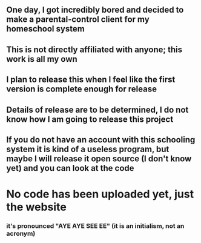 ## One day, I got incredibly bored and decided to make a parental-control client for my homeschool system
## This is not directly affiliated with anyone; this work is all my own
## I plan to release this when I feel like the first version is complete enough for release
## Details of release are to be determined, I do not know how I am going to release this project
## If you do not have an account with this schooling system it is kind of a useless program, but maybe I will release it open source (I don't know yet) and you can look at the code
# No code has been uploaded yet, just the website
### it's pronounced "AYE AYE SEE EE" (it is an initialism, not an acronym)
